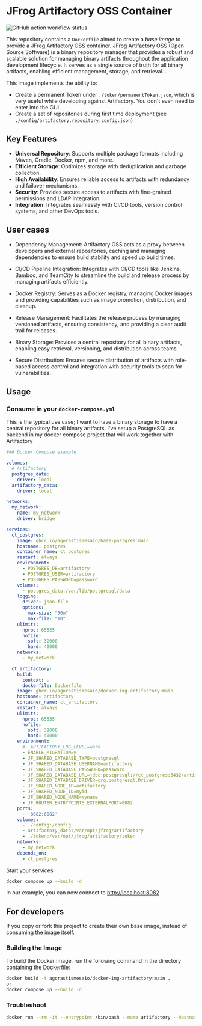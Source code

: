 # JFrog Artifactory OSS Container

![GitHub action workflow status](https://github.com/AgorastisMesaio/docker-img-artifactory/actions/workflows/docker-publish.yml/badge.svg)

This repository contains a `Dockerfile` aimed to create a *base image* to provide a JFrog Artifactory OSS container. JFrog Artifactory OSS (Open Source Software) is a binary repository manager that provides a robust and scalable solution for managing binary artifacts throughout the application development lifecycle. It serves as a single source of truth for all binary artifacts, enabling efficient management, storage, and retrieval.
.

This image implements the ability to:

- Create a permanent Token under `./token/permanentToken.json`, which is very useful while developing against Artifactory. You don't even need to enter into the GUI.
- Create a set of repositories during first time deployment (see `./config/artifactory.repository.config.json`)

## Key Features

- **Universal Repository**: Supports multiple package formats including Maven, Gradle, Docker, npm, and more.
- **Efficient Storage**: Optimizes storage with deduplication and garbage collection.
- **High Availability**: Ensures reliable access to artifacts with redundancy and failover mechanisms.
- **Security**: Provides secure access to artifacts with fine-grained permissions and LDAP integration.
- **Integration**: Integrates seamlessly with CI/CD tools, version control systems, and other DevOps tools.

## User cases

- Dependency Management: Artifactory OSS acts as a proxy between developers and external repositories, caching and managing dependencies to ensure build stability and speed up build times.

- CI/CD Pipeline Integration: Integrates with CI/CD tools like Jenkins, Bamboo, and TeamCity to streamline the build and release process by managing artifacts efficiently.

- Docker Registry: Serves as a Docker registry, managing Docker images and providing capabilities such as image promotion, distribution, and cleanup.

- Release Management: Facilitates the release process by managing versioned artifacts, ensuring consistency, and providing a clear audit trail for releases.

- Binary Storage: Provides a central repository for all binary artifacts, enabling easy retrieval, versioning, and distribution across teams.

- Secure Distribution: Ensures secure distribution of artifacts with role-based access control and integration with security tools to scan for vulnerabilities.

## Usage

### Consume in your `docker-compose.yml`

This is the typical use case; I want to have a binary storage to have a central repository for all binary artifacts. I've setup a PostgreSQL as backend in my docker compose project that will work together with Artifactory

```yaml
### Docker Compose example

volumes:
  # Artifactory
  postgres_data:
    driver: local
  artifactory_data:
    driver: local

networks:
  my_network:
    name: my_network
    driver: bridge

services:
  ct_postgres:
    image: ghcr.io/agorastismesaio/base-postgres:main
    hostname: postgres
    container_name: ct_postgres
    restart: always
    environment:
      - POSTGRES_DB=artifactory
      - POSTGRES_USER=artifactory
      - POSTGRES_PASSWORD=password
    volumes:
      - postgres_data:/var/lib/postgresql/data
    logging:
      driver: json-file
      options:
        max-size: "50m"
        max-file: "10"
    ulimits:
      nproc: 65535
      nofile:
        soft: 32000
        hard: 40000
    networks:
      - my_network

  ct_artifactory:
    build:
      context: .
      dockerfile: Dockerfile
    image: ghcr.io/agorastismesaio/docker-img-artifactory:main
    hostname: artifactory
    container_name: ct_artifactory
    restart: always
    ulimits:
      nproc: 65535
      nofile:
        soft: 32000
        hard: 40000
    environment:
      #- ARTIFACTORY_LOG_LEVEL=warn
      - ENABLE_MIGRATION=y
      - JF_SHARED_DATABASE_TYPE=postgresql
      - JF_SHARED_DATABASE_USERNAME=artifactory
      - JF_SHARED_DATABASE_PASSWORD=password
      - JF_SHARED_DATABASE_URL=jdbc:postgresql://ct_postgres:5432/artifactory
      - JF_SHARED_DATABASE_DRIVER=org.postgresql.Driver
      - JF_SHARED_NODE_IP=artifactory
      - JF_SHARED_NODE_ID=myid
      - JF_SHARED_NODE_NAME=myname
      - JF_ROUTER_ENTRYPOINTS_EXTERNALPORT=8082
    ports:
      - '8082:8082'
    volumes:
      - ./config:/config
      - artifactory_data:/var/opt/jfrog/artifactory
      - ./token:/var/opt/jfrog/artifactory/token
    networks:
      - my_network
    depends_on:
      - ct_postgres
```

Start your services

```sh
docker compose up --build -d
```

In our example, you can now connect to [http://localhost:8082](http://localhost:8082)

## For developers

If you copy or fork this project to create their own base image, instead of consuming the image itself.

### Building the Image

To build the Docker image, run the following command in the directory containing the Dockerfile:

```sh
docker build -t agorastismesaio/docker-img-artifactory:main .
or
docker compose up --build -d
```

### Troubleshoot

```sh
docker run --rm -it --entrypoint /bin/bash --name artifactory --hostname artifactory agorastismesaio/docker-img-artifactory:main
```
